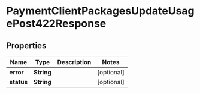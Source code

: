 

# PaymentClientPackagesUpdateUsagePost422Response


## Properties

Name | Type | Description | Notes
------------ | ------------- | ------------- | -------------
**error** | **String** |  |  [optional]
**status** | **String** |  |  [optional]



